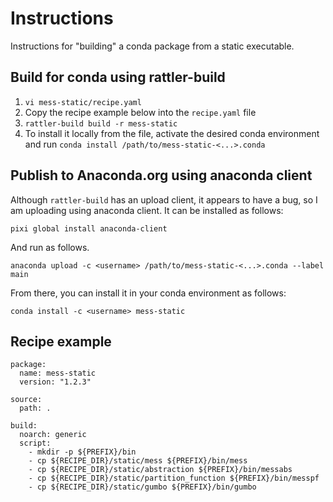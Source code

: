 # Instructions

Instructions for "building" a conda package from a static executable.

## Build for conda using rattler-build

1. `vi mess-static/recipe.yaml`
2. Copy the recipe example below into the `recipe.yaml` file
3. `rattler-build build -r mess-static`
4. To install it locally from the file, activate the desired conda environment and run `conda install /path/to/mess-static-<...>.conda`

## Publish to Anaconda.org using anaconda client

Although `rattler-build` has an upload client, it appears to have a bug, so I
am uploading using anaconda client. It can be installed as follows:
```
pixi global install anaconda-client
```
And run as follows.
```
anaconda upload -c <username> /path/to/mess-static-<...>.conda --label main
```
From there, you can install it in your conda environment as follows:
```
conda install -c <username> mess-static
```

## Recipe example

```
package:
  name: mess-static
  version: "1.2.3"

source:
  path: .

build:
  noarch: generic
  script:
    - mkdir -p ${PREFIX}/bin
    - cp ${RECIPE_DIR}/static/mess ${PREFIX}/bin/mess
    - cp ${RECIPE_DIR}/static/abstraction ${PREFIX}/bin/messabs
    - cp ${RECIPE_DIR}/static/partition_function ${PREFIX}/bin/messpf
    - cp ${RECIPE_DIR}/static/gumbo ${PREFIX}/bin/gumbo
```